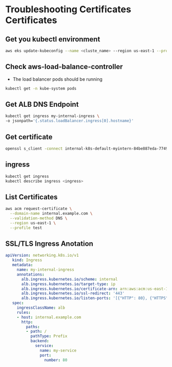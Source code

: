 # Troubleshooting Certificates Certificates


## Get you kubectl environment

```sh
aws eks update-kubeconfig --name <cluste_name> --region us-east-1 --profile test
```

## Check aws-load-balance-controller

- The load balancer pods should be running

```sh
kubectl get -n kube-system pods
```

## Get ALB DNS Endpoint

```sh
kubectl get ingress my-internal-ingress \ 
-o jsonpath='{.status.loadBalancer.ingress[0].hostname}'
```

## Get certificate

```sh
openssl s_client -connect internal-k8s-default-myintern-84be887eda-774944693.us-east-1.elb.amazonaws.com:443 -servername service-name.healthresearch.org
```

## ingress

```sh
kubectl get ingress
kubectl describe ingress <ingress>
```

## List Certificates

```sh
aws acm request-certificate \
  --domain-name internal.example.com \
  --validation-method DNS \
  --region us-east-1 \
  --profile test
```

## SSL/TLS Ingress Anotation

```yaml
apiVersion: networking.k8s.io/v1
   kind: Ingress
   metadata:
     name: my-internal-ingress
     annotations:
       alb.ingress.kubernetes.io/scheme: internal
       alb.ingress.kubernetes.io/target-type: ip
       alb.ingress.kubernetes.io/certificate-arn: arn:aws:acm:us-east-1:123456789012:certificate/12345678-1234-1234-1234-123456789012  # Replace with your actual ARN
       alb.ingress.kubernetes.io/ssl-redirect: '443'
       alb.ingress.kubernetes.io/listen-ports: '[{"HTTP": 80}, {"HTTPS": 443}]'
   spec:
     ingressClassName: alb
     rules:
     - host: internal.example.com
       http:
         paths:
         - path: /
           pathType: Prefix
           backend:
             service:
               name: my-service
               port:
                 number: 80
```

